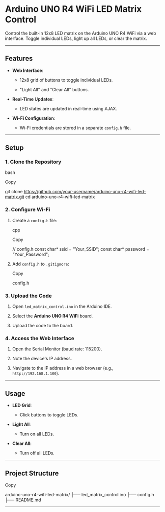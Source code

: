 # **Arduino UNO R4 WiFi LED Matrix Control**

Control the built-in 12x8 LED matrix on the Arduino UNO R4 WiFi via a web interface. Toggle individual LEDs, light up all LEDs, or clear the matrix.

----------

## **Features**

-   **Web Interface**:
    
    -   12x8 grid of buttons to toggle individual LEDs.
        
    -   "Light All" and "Clear All" buttons.
        
-   **Real-Time Updates**:
    
    -   LED states are updated in real-time using AJAX.
        
-   **Wi-Fi Configuration**:
    
    -   Wi-Fi credentials are stored in a separate `config.h` file.
        

----------

## **Setup**

### **1. Clone the Repository**

bash

Copy

git clone https://github.com/your-username/arduino-uno-r4-wifi-led-matrix.git
cd arduino-uno-r4-wifi-led-matrix

### **2. Configure Wi-Fi**

1.  Create a `config.h` file:
    
    cpp
    
    Copy
    
    // config.h
    const char* ssid = "Your_SSID";
    const char* password = "Your_Password";
    
2.  Add `config.h` to `.gitignore`:
    
    Copy
    
    config.h
    

### **3. Upload the Code**

1.  Open `led_matrix_control.ino` in the Arduino IDE.
    
2.  Select the **Arduino UNO R4 WiFi** board.
    
3.  Upload the code to the board.
    

### **4. Access the Web Interface**

1.  Open the Serial Monitor (baud rate: 115200).
    
2.  Note the device's IP address.
    
3.  Navigate to the IP address in a web browser (e.g., `http://192.168.1.100`).
    

----------

## **Usage**

-   **LED Grid**:
    
    -   Click buttons to toggle LEDs.
        
-   **Light All**:
    
    -   Turn on all LEDs.
        
-   **Clear All**:
    
    -   Turn off all LEDs.
        

----------

## **Project Structure**

Copy

arduino-uno-r4-wifi-led-matrix/
├── led_matrix_control.ino
├── config.h
├── README.md

----------

